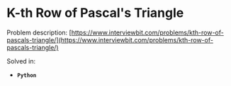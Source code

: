 # K-th Row of Pascal's Triangle

Problem description: [https://www.interviewbit.com/problems/kth-row-of-pascals-triangle/](https://www.interviewbit.com/problems/kth-row-of-pascals-triangle/)


Solved in:

 * **`Python`**

